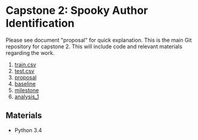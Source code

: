 # Capstone 2: Spooky Author Identification
Please see document "proposal" for quick explanation.  This is the main Git repository for capstone 2.  This will include code and relevant materials regarding the work.  

1. [train.csv](https://github.com/tiadvani/sb_capstone2/blob/master/train.csv)
2. [test.csv](https://github.com/tiadvani/sb_capstone2/blob/master/test.csv)
3. [proposal](https://docs.google.com/document/d/1kcKAlGf1rcWNqppuK8aESp_WY6DdF3gNm8PWyMmkxI0/edit?usp=sharing)
4. [baseline](https://github.com/tiadvani/sb_capstone2/blob/master/sai_ds_practice.ipynb)
5. [milestone](https://github.com/tiadvani/sb_capstone2/blob/master/milestone.md)
6. [analysis_1](https://github.com/tiadvani/sb_capstone2/blob/master/sai_analysis1.ipynb)


## Materials
* Python 3.4
